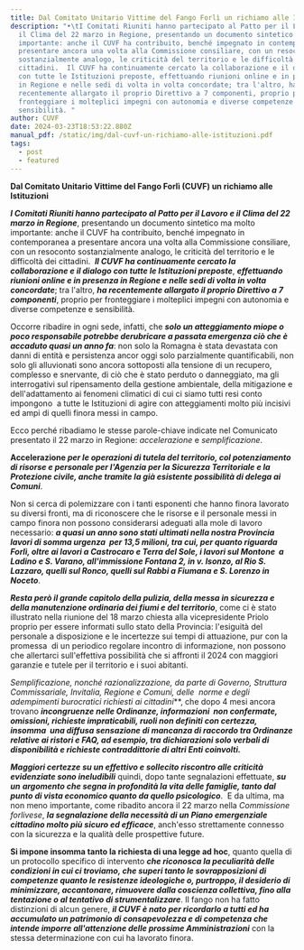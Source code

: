 ```yaml
---
title: Dal Comitato Unitario Vittime del Fango Forlì un richiamo alle Istituzioni
description: "•\tI Comitati Riuniti hanno partecipato al Patto per il Lavoro e
  il Clima del 22 marzo in Regione, presentando un documento sintetico ma molto
  importante: anche il CUVF ha contribuito, benché impegnato in contemporanea a
  presentare ancora una volta alla Commissione consiliare, con un resoconto
  sostanzialmente analogo, le criticità del territorio e le difficoltà dei
  cittadini.  Il CUVF ha continuamente cercato la collaborazione e il dialogo
  con tutte le Istituzioni preposte, effettuando riunioni online e in presenza
  in Regione e nelle sedi di volta in volta concordate; tra l'altro, ha
  recentemente allargato il proprio Direttivo a 7 componenti, proprio per
  fronteggiare i molteplici impegni con autonomia e diverse competenze e
  sensibilità. "
author: CUVF
date: 2024-03-23T18:53:22.880Z
manual_pdf: /static/img/dal-cuvf-un-richiamo-alle-istituzioni.pdf
tags:
  - post
  - featured
---
```

**Dal Comitato Unitario Vittime del Fango Forlì (CUVF) un richiamo alle Istituzioni**

***I Comitati Riuniti hanno partecipato al Patto per il Lavoro e il Clima del 22 marzo in Regione***, presentando un documento sintetico ma molto importante: anche il CUVF ha contribuito, benché impegnato in contemporanea a presentare ancora una volta alla Commissione consiliare, con un resoconto sostanzialmente analogo, le criticità del territorio e le difficoltà dei cittadini.  ***Il CUVF ha continuamente cercato la collaborazione e il dialogo con tutte le Istituzioni preposte***, ***effettuando riunioni online e in presenza in Regione e nelle sedi di volta in volta concordate***; tra l'altro, ***ha recentemente allargato il proprio Direttivo a 7 componenti***, proprio per fronteggiare i molteplici impegni con autonomia e diverse competenze e sensibilità.

Occorre ribadire in ogni sede, infatti, che ***solo un atteggiamento miope o poco responsabile potrebbe derubricare a passata emergenza ciò che è accaduto quasi un anno fa***: non solo la Romagna è stata devastata con danni di entità e persistenza ancor oggi solo parzialmente quantificabili, non solo gli alluvionati sono ancora sottoposti alla tensione di un recupero, complesso e snervante, di ciò che è stato perduto o danneggiato, ma gli interrogativi sul ripensamento della gestione ambientale, della mitigazione e dell'adattamento ai fenomeni climatici di cui ci siamo tutti resi conto impongono  a tutte le Istituzioni di agire con atteggiamenti molto più incisivi ed ampi di quelli finora messi in campo.

Ecco perché ribadiamo le stesse parole-chiave indicate nel Comunicato presentato il 22 marzo in Regione: *accelerazione* e *semplificazione*.

**A﻿ccelerazione *per le operazioni di tutela del territorio, col potenziamento di risorse e personale per l'Agenzia per la Sicurezza Territoriale e la Protezione civile, anche tramite la già esistente possibilità di delega ai Comuni***.

Non si cerca di polemizzare con i tanti esponenti che hanno finora lavorato su diversi fronti, ma di riconoscere che le risorse e il personale messi in campo finora non possono considerarsi adeguati alla mole di lavoro necessario: ***a quasi un anno sono stati ultimati nella nostra Provincia lavori di somma urgenza  per 13,5 milioni, tra cui, per quanto riguarda Forlì, oltre ai lavori a Castrocaro e Terra del Sole, i lavori sul Montone  a Ladino e S. Varano, all'immissione Fontana 2, in v. Isonzo, al Rio S. Lazzaro, quelli sul Ronco, quelli sul Rabbi a Fiumana e S. Lorenzo in Noceto***.

***Resta però il grande capitolo della pulizia, della messa in sicurezza e della manutenzione ordinaria dei fiumi e del territorio***, come ci è stato illustrato nella riunione del 18 marzo chiesta alla vicepresidente Priolo proprio per essere informati sullo stato della Provincia: l'esiguità del personale a disposizione e le incertezze sui tempi di attuazione, pur con la promessa  di un periodico regolare incontro di informazione, non possono che allertarci sull'effettiva possibilità che si affronti il 2024 con maggiori garanzie e tutele per il territorio e i suoi abitanti.

**Semplificazione*, nonché razionalizzazione, da parte di Governo, Struttura Commissariale, Invitalia, Regione e Comuni, delle  norme e degli adempimenti burocratici richiesti ai cittadini***, che dopo 4 mesi ancora trovano ***incongruenze nelle Ordinanze, informazioni  non confermate, omissioni, richieste impraticabili, ruoli non definiti con certezza, insomma  una diffusa sensazione di mancanza di raccordo tra Ordinanze relative ai ristori e FAQ, ad esempio, tra dichiarazioni solo verbali di disponibilità e richieste contraddittorie di altri Enti coinvolti.***

***Maggiori certezze su un effettivo e sollecito riscontro alle criticità evidenziate sono ineludibili*** quindi, dopo tante segnalazioni effettuate, ***su un*** ***argomento che segna in profondità la vita delle famiglie, tanto dal punto di vista economico quanto da quello psicologico***.  E da ultima, ma non meno importante, come ribadito ancora il 22 marzo nella *Commissione forlivese*, ***la segnalazione della necessità di un Piano emergenziale cittadino molto più sicuro ed efficace***, anch'esso strettamente connesso con la sicurezza e la qualità delle prospettive future.

**Si impone insomma tanto la richiesta di una legge ad hoc**, quanto quella di un protocollo specifico di intervento ***che riconosca la peculiarità delle condizioni in cui ci troviamo, che superi tanto le sovrapposizioni di competenze quanto le resistenze ideologiche o, purtroppo, il desiderio di minimizzare, accantonare, rimuovere dalla coscienza collettiva, fino alla tentazione o al tentativo di strumentalizzare***. Il fango non ha fatto distinzioni di alcun genere, ***il CUVF è nato per ricordarlo a tutti ed ha accumulato un patrimonio di consapevolezza e di competenza che intende imporre all'attenzione delle prossime Amministrazioni*** con la stessa determinazione con cui ha lavorato finora.

<!--EndFragment-->
